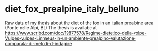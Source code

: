 # diet_fox_prealpine_italy_belluno
Raw data of my thesis about the diet of the fox in an italian prealpine area (Ponte nelle Alpi, BL)
The thesis is availabe at https://www.scribd.com/doc/19877578/Regime-dietetico-della-volpe-Vulpes-vulpes-Linnaeus-in-un-ambiente-prealpino-Valutazione-comparata-di-metodi-d-indagine
